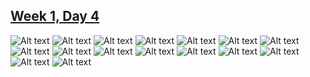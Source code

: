 ## [Week 1, Day 4](../week1.md)

![Alt text](day4-01.png) ![Alt text](day4-02.png) ![Alt text](day4-03.png) ![Alt text](day4-04.png) ![Alt text](day4-05.png) ![Alt text](day4-06.png) ![Alt text](day4-07.png) ![Alt text](day4-08.png) ![Alt text](day4-09.png) ![Alt text](day4-10.png) ![Alt text](day4-11.png) ![Alt text](day4-12.png) ![Alt text](day4-13.png) ![Alt text](day4-14.png) ![Alt text](day4-15.png) ![Alt text](day4-16.png)